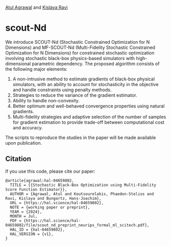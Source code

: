 [Atul Agrawal](mailto:atul.agrawal@tum.de) and [Kislaya Ravi](mailto:kislaya.ravi@tum.de)
# scout-Nd

We introduce SCOUT-Nd (Stochastic Constrained Optimization for N Dimensions) and MF-SCOUT-Nd (Multi-Fidelity Stochastic Constrained Optimization for N Dimensions) for constrained stochastic optimization involving stochastic black-box physics-based simulators with high-dimensional parametric dependency. The proposed algorithm consists of the following major elements:

1. A non-intrusive method to estimate gradients of black-box physical simulators, with an ability to account for stochasticity in the objective and handle constraints using penalty methods.
2. Strategies to reduce the variance of the gradient estimator.
3. Ability to handle non-convexity.
4. Better optimum and well-behaved convergence properties using natural gradients.
5. Multi-fidelity strategies and adaptive selection of the number of samples for gradient estimation to provide trade-off between computational cost and accuracy.

The scripts to reproduce the studies in the paper will be made available upon publication. 


## Citation
If you use this code, please cite our paper:
```
@article{agrawal:hal-04659802,
  TITLE = {{Stochastic Black-Box Optimization using Multi-Fidelity Score Function Estimator}},
  AUTHOR = {Agrawal, Atul and Koutsourelakis, Phaedon-Stelios and Ravi, Kislaya and Bungartz, Hans-Joachim},
  URL = {https://hal.science/hal-04659802},
  NOTE = {working paper or preprint},
  YEAR = {2024},
  MONTH = Jul,
  PDF = {https://hal.science/hal-04659802/file/scout_nd_preprint_neurips_formal_ml_scitech.pdf},
  HAL_ID = {hal-04659802},
  HAL_VERSION = {v1},
}
```
